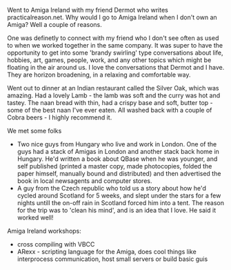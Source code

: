 

Went to Amiga Ireland with my friend Dermot who writes practicalreason.net. Why would I go to Amiga Ireland when I don't own an Amiga? Well a couple of reasons.

One was definetly to connect with my friend who I don't see often as used to when we worked together in the same company. It was super to have the opportunity to get into some 'brandy swirling' type conversations about life, hobbies, art, games, people, work, and any other topics which might be floating in the air around us. I love the conversations that Dermot and I have. They are horizon broadening, in a relaxing and comfortable way.

Went out to dinner at an Indian restaurant called the Silver Oak, which was amazing. Had a lovely Lamb - the lamb was soft and the curry was hot and tastey. The naan bread with thin, had a crispy base and soft, butter top - some of the best naan I've ever eaten. All washed back with a couple of Cobra beers - I highly recommend it.

We met some folks
- Two nice guys from Hungary who live and work in London. One of the guys had a stack of Amigas in London and another stack back home in Hungary. He'd written a book about QBase when he was younger, and self published (printed a master copy, made photocopies, folded the paper himself, manually bound and distributed) and then advertised the book in local newsagents and computer stores. 
- A guy from the Czech republic who told us a story about how he'd cycled around Scotland for 5 weeks, and slept under the stars for a few nights untill the on-off rain in Scotland forced him into a tent. The reason for the trip was to 'clean his mind', and is an idea that I love. He said it worked well!


Amiga Ireland workshops:
- cross compiling with VBCC
- ARexx - scripting language for the Amiga, does cool things like interprocess communication, host small servers or build basic guis
